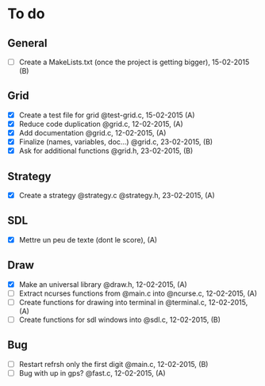 # To do

## General
- [ ] Create a MakeLists.txt (once the project is getting bigger), 15-02-2015 (B)

## Grid
- [x] Create a test file for grid @test-grid.c, 15-02-2015 (A)
- [x] Reduce code duplication @grid.c, 12-02-2015, (A)
- [x] Add documentation @grid.c, 12-02-2015, (A)
- [x] Finalize (names, variables, doc...) @grid.c, 23-02-2015, (B)
- [x] Ask for additional functions @grid.h, 23-02-2015, (B)

## Strategy
- [x] Create a strategy @strategy.c @strategy.h, 23-02-2015, (A)

## SDL
- [x] Mettre un peu de texte (dont le score), (A)

## Draw
- [x] Make an universal library @draw.h, 12-02-2015, (A)
- [ ] Extract ncurses functions from @main.c into @ncurse.c, 12-02-2015, (A)
- [ ] Create functions for drawing into terminal in @terminal.c, 12-02-2015, (A)
- [ ] Create functions for sdl windows into @sdl.c, 12-02-2015, (B)

## Bug
- [ ] Restart refrsh only the first digit @main.c, 12-02-2015, (B)
- [ ] Bug with up in gps? @fast.c, 12-02-2015, (A)
